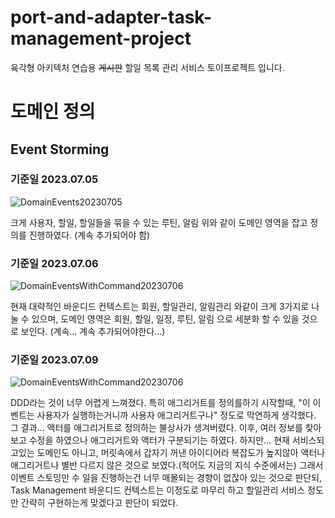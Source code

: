# port-and-adapter-task-management-project
육각형 아키텍처 연습용 ~~게시판~~ 할일 목록 관리 서비스 토이프로젝트 입니다.



# 도메인 정의

## Event Storming 

### 기준일 2023.07.05
![DomainEvents20230705](https://github.com/Hongvengers/port-and-adapter-task-management-project/assets/66003338/ed97689b-ab3f-4421-b85d-494141acfe17)

크게
사용자, 할일, 할일들을 묶을 수 있는 루틴, 알림
위와 같이 도메인 영역을 잡고 정의를 진행하였다. (계속 추가되어야 함)


### 기준일 2023.07.06
![DomainEventsWithCommand20230706](https://github.com/Hongvengers/port-and-adapter-task-management-project/assets/66003338/c8475853-0b5b-408b-9736-89ec5a90f461)

현재 대략적인 바운디드 컨텍스트는
회원, 할일관리, 알림관리 와같이 크게 3가지로 나눌 수 있으며,
도메인 영역은 회원, 할일, 일정, 루틴, 알림 으로 세분화 할 수 있을 것으로 보인다.
(계속... 계속 추가되어야한다...)


### 기준일 2023.07.09
![DomainEventsWithCommand20230706](https://github.com/Hongvengers/port-and-adapter-task-management-project/assets/66003338/9b289409-d996-401e-9059-444525bc0c65)

DDD라는 것이 너무 어렵게 느껴졌다.
특히 애그리거트를 정의를하기 시작할때, "이 이벤트는 사용자가 실행하는거니까 사용자 애그리거트구나" 정도로 막연하게 생각했다.
그 결과... 액터를 애그리거트로 정의하는 불상사가 생겨버렸다.
이후, 여러 정보를 찾아보고 수정을 하였으나 애그리거트와 액터가 구분되기는 하였다.
하지만... 현재 서비스되고있는 도메인도 아니고, 머릿속에서 갑자기 꺼낸 아이디어라 복잡도가 높지않아 액터나 애그리거트나 별반 다르지 않은 것으로 보였다.(적어도 지금의 지식 수준에서는)
그래서 이벤트 스토밍만 수 일을 진행하는건 너무 매몰되는 경향이 없잖아 있는 것으로 판단되, Task Management 바운디드 컨텍스트는 이정도로 마무리 하고 할일관리 서비스 정도만 간략히 구현하는게 맞겠다고 판단이 되었다.
